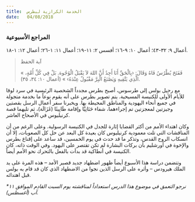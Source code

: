 ```yaml
---
title:  الخدمة الكرازية لبطرس
date:   04/08/2018
---
```


### المراجع الأسبوعية
أعمال ٩: ٣٢-٤٣؛ أعمال ١٠: ٩-١٦؛ أفسس ٢: ١١-١٩؛ أعمال ١١: ١-٢٦؛ أعمال ١٢: ١-١٨.

> <p>آية الحفظ</p>
> « فَفَتَحَ بُطْرُسُ فَاهُ وَقَالَ: ‹بِالْحَقِّ أَنَا أَجِدُ أَنَّ اللهَ لاَ يَقْبَلُ الْوُجُوهَ. بَلْ فِي كُلِّ أُمَّةٍ، الَّذِي يَتَّقِيهِ وَيَصْنَعُ الْبِرَّ مَقْبُولٌ عِنْدَهُ› » (أعمال ١٠: ٣٤، ٣٥).

مع رحيل بولس إلى طرسوس، أصبح بطرس مجدداً الشخصية الرئيسية في سرد لوقا للأيام الأولى للكنيسة المسيحية. يتم تصوير بطرس على أنه يقوم نوعاً ما بخدمة متجولة في جميع أنحاء اليهودية والمناطق المحيطة بها. ويخبرنا سفر أعمال الرسل بقصتين وجيزتين لمعجزتين تم إجراءهما، شفاء حَنَانِيَّا وإقامة طَابِيثَا (غَزَالَة)، ثم تليهما قصة كرنيليوس في الأصحاح العاشر.

وكان اهتداء الأمم من أكثر القضايا إثارة للجدل في الكنيسة الرسولية. وعلى الرغم من أن المناقشات التي تلت معمودية كرنيليوس كان بعيدة كل البعد عن حل كل الصعوبات، إلا أن انسكاب الروح القدس، وتذكر ما قد حدث في يوم الخمسين، قد ساعد على إقناع بطرس والإخوة في أورشليم بأن بركات البشارة لم تكن تقتصر على اليهود. وفي الوقت ذاته، كان الكنيسة في أنطاكية قد بدأت بالفعل بالتحرك نحو الأمم أيضاً.

وتتضمن دراسة هذا الأسبوع أيضاً ظهور اضطهاد جديد قصير الأمد – هذه المرة على يد الملك هيرودس – وأثره على الرسل الذين نجوا من الاضطهاد الذي كان قد قام به بولس قبل اهتدائه.

_*نرجو التعمق في موضوع هذا الدرس استعداداً لمناقشته يوم السبت القادم الموافق ١١ آب (أغسطس)._